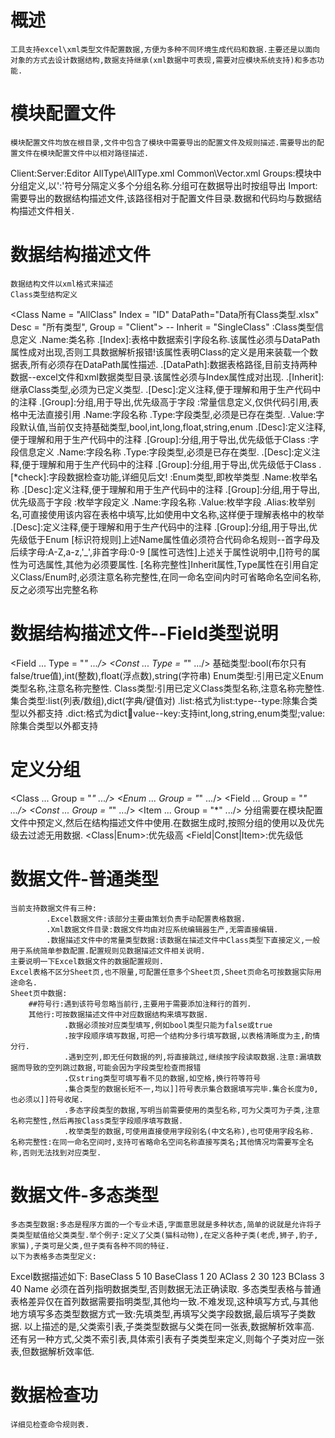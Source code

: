 # 概述
    工具支持excel\xml类型文件配置数据,方便为多种不同环境生成代码和数据.主要还是以面向对象的方式去设计数据结构,数据支持继承(xml数据中可表现,需要对应模块系统支持)和多态功能.

# 模块配置文件
    模块配置文件均放在根目录,文件中包含了模块中需要导出的配置文件及规则描述.需要导出的配置文件在模块配置文件中以相对路径描述.
<Module Name = "Cfg">
    <Groups>Client:Server:Editor</Groups>
	<Import>AllType\AllType.xml</Import>
	<Import>Common\Vector.xml</Import>
</Module>
    Groups:模块中分组定义,以':'符号分隔定义多个分组名称.分组可在数据导出时按组导出
    Import:需要导出的数据结构描述文件,该路径相对于配置文件目录.数据和代码均与数据结构描述文件相关.

# 数据结构描述文件
    数据结构文件以xml格式来描述
    Class类型结构定义
<Class Name = "AllClass"  Index = "ID" DataPath="Data所有Class类型.xlsx" Desc = "所有类型", Group = "Client"> -- Inherit = "SingleClass"
    <Const Name = "ItemString" Type = "string" Value = "Hello World" Desc = "常量字符串" />
    <Const Name = "ItemFloat" Type = "float" Value = "3.141527" Desc = "常量浮点值" />
	<Const Name = "ItemBool" Type = "bool" Value = "False" Desc = "常量布尔值" />
	<Const Name = "ItemEnum" Type = "AllType.CardElement" Value = "Renounce" Desc = "常量枚举值" />
    <Field Name = "ID" Type = "int" Desc = "ID" Group = "Client" />
    <Field Name = "Index" Type = "int" Desc = "Test.TID"  Group = "Client" /> <!--Ref="Test"--><!--  RefPath = "../../Resources/*.txt"/> -->
    <Field Name = "VarLong" Type = "long" Desc = "长整型" Group = "Client"/>
    <Field Name = "VarFloat" Type = "float" Desc = "浮点型" Group = "Client"/>
    <Field Name = "VarString" Type = "string" Desc = "字符串" Group = "Client"/>
    <Field Name = "VarBool" Type = "bool" Desc = "布尔型" Group = "Client"/>
    <Field Name = "VarEnum" Type = "CardElement" Desc = "枚举类型" Group = "Client"/>
    <Field Name = "VarClass" Type = "SingleClass" Desc = "类类型" Group = "Client"/>
    <Field Name = "VarListBase" Type = "list:string" Desc = "字符串列表" Group = "Client"/>
    <Field Name = "VarListClass" Type = "list:SingleClass" Desc = "Class列表" Group = "Client"/>
    <Field Name = "VarListCardElem" Type = "list:string" Desc = "字符串列表" Group = "Client"/>
    <Field Name = "VarDictBase" Type = "dict:int:float" Desc = "基础类型字典" Group = "Client"/>
    <Field Name = "VarDictEnum" Type = "dict:long:CardElement" Desc = "枚举类型字典" Group = "Client"/>
    <Field Name = "VarDictClass" Type = "dict:string:SingleClass" Desc = "类类型字典" Group = "Client"/>
</Class>
<Enum Name="CardElement" Desc="卡牌枚举">
        <Item Name = "Attack" Value = "0" Alias="攻击"/>
        <Item Name = "Extract" Value = "1" Alias="抽牌"/>
        <Item Name = "Renounce" Value = "2" Alias="弃牌"/>
        <Item Name = "Armor" Value = "3" Alias="护甲"/>
        <Item Name = "Control" Value = "4" Alias="控制"/>
        <Item Name = "Cure" Value = "5" Alias="治疗"/>
        <Item Name = "Oneself" Value = "6" Alias="自残"/>
        <Item Name = "Hand" Value = "7" Alias="手牌"/>
        <Item Name = "Brary" Value = "8" Alias="牌库"/>
        <Item Name = "Handack" Value = "9" Alias="手牌攻击"/>
</Enum>
    <Class/>:Class类型信息定义
            .Name:类名称
            .[Index]:表格中数据索引字段名称.该属性必须与DataPath属性成对出现,否则工具数据解析报错!该属性表明Class的定义是用来装载一个数据表,所有必须存在DataPath属性描述.
            .[DataPath]:数据表格路径,目前支持两种数据--excel文件和xml数据类型目录.该属性必须与Index属性成对出现.
            .[Inherit]:继承Class类型,必须为已定义类型.
            .[Desc]:定义注释,便于理解和用于生产代码中的注释
            .[Group]:分组,用于导出,优先级高于字段
    <Const/>:常量信息定义,仅供代码引用,表格中无法直接引用
            .Name:字段名称
            .Type:字段类型,必须是已存在类型.
            .Value:字段默认值,当前仅支持基础类型,bool,int,long,float,string,enum
            .[Desc]:定义注释,便于理解和用于生产代码中的注释
            .[Group]:分组,用于导出,优先级低于Class
    <Field/>:字段信息定义
            .Name:字段名称
            .Type:字段类型,必须是已存在类型. 
            .[Desc]:定义注释,便于理解和用于生产代码中的注释
            .[Group]:分组,用于导出,优先级低于Class
            .[*check]:字段数据检查功能,详细见后文!
    <Enum/>:Enum类型,即枚举类型
            .Name:枚举名称
            .[Desc]:定义注释,便于理解和用于生产代码中的注释
            .[Group]:分组,用于导出,优先级高于字段
     <Item/>:枚举字段定义
            .Name:字段名称
            .Value:枚举字段
            .Alias:枚举别名,可直接使用该内容在表格中填写,比如使用中文名称,这样便于理解表格中的枚举
            .[Desc]:定义注释,便于理解和用于生产代码中的注释
            .[Group]:分组,用于导出,优先级低于Enum
    [标识符规则]上述Name属性值必须符合代码命名规则--首字母及后续字母:A-Z,a-z,'_',非首字母:0-9
    [属性可选性]上述关于属性说明中,[]符号的属性为可选属性,其他为必须要属性.
    [名称完整性]Inherit属性,Type属性在引用自定义Class/Enum时,必须注意名称完整性,在同一命名空间内时可省略命名空间名称,反之必须写出完整名称

# 数据结构描述文件--Field类型说明
<Field ... Type = "*" .../>
<Const ... Type = "*" .../>
    基础类型:bool(布尔只有false/true值),int(整数),float(浮点数),string(字符串)
    Enum类型:引用已定义Enum类型名称,注意名称完整性.
    Class类型:引用已定义Class类型名称,注意名称完整性.
    集合类型:list(列表/数组),dict(字典/键值对)
            .list:格式为list:type--type:除集合类型以外都支持
            .dict:格式为dict:key:value--key:支持int,long,string,enum类型;value:除集合类型以外都支持

# 定义分组
<Class ... Group = "*" .../>
<Enum ... Group = "*" .../>
<Field ... Group = "*" .../>
<Const ... Group = "*" .../>
<Item ... Group = "*" .../>
    分组需要在模块配置文件中预定义,然后在结构描述文件中使用.在数据生成时,按照分组的使用以及优先级去过滤无用数据.
    <Class|Enum>:优先级高
    <Field|Const|Item>:优先级低

# 数据文件-普通类型
    当前支持数据文件有三种:
            .Excel数据文件:该部分主要由策划负责手动配置表格数据.
            .Xml数据文件目录:数据文件均由对应系统编辑器生产,无需直接编辑.
            .数据描述文件中的常量类型数据:该数据在描述文件中Class类型下直接定义,一般用于系统简单参数配置.配置规则见数据描述文件相关说明.
    主要说明一下Excel数据文件的数据配置规则.
    Excel表格不区分Sheet页,也不限量,可配置任意多个Sheet页,Sheet页命名可按数据实际用途命名.
    Sheet页中数据:
        ##符号行:遇到该符号忽略当前行,主要用于需要添加注释行的首列.
        其他行:可按数据描述文件中对应数据结构来填写数据.
                .数据必须按对应类型填写,例如bool类型只能为false或true
                .按字段顺序填写数据,可把一个结构分多行填写数据,以表格清晰度为主,酌情分行.
                .遇到空列,即无任何数据的列,将直接跳过,继续按字段读取数据.注意:漏填数据而导致的空列跳过数据,可能会因为字段类型检查而报错
                .仅string类型可填写看不见的数据,如空格,换行符等符号
                .集合类型的数据长短不一,均以]]符号表示集合数据填写完毕.集合长度为0,也必须以]]符号收尾.       
                .多态字段类型的数据,写明当前需要使用的类型名称,可为父类可为子类,注意名称完整性,然后再按Class类型字段顺序填写数据.
                .枚举类型的数据,可使用直接使用字段别名(中文名称),也可使用字段名称.
    名称完整性:在同一命名空间时,支持可省略命名空间名称直接写类名;其他情况均需要写全名称,否则无法找到对应类型.    

# 数据文件-多态类型
    多态类型数据:多态是程序方面的一个专业术语,字面意思就是多种状态,简单的说就是允许将子类类型赋值给父类类型.举个例子:定义了父类(猫科动物),在定义各种子类(老虎,狮子,豹子,家猫),子类可是父类,但子类有各种不同的特征.
    以下为表格多态类型定义:
<Namespace Name = "Base">
    <Class Name = "BaseClass"  Index = "ID" DataPath="Base.xlsx" Desc = "所有类型">
		<Field Name = "ID" Type = "int" Desc = "ID" Group = "Client" />
        <Field Name = "Index" Type = "int" Desc = "Test.TID"  Group = "Client" />
	</Class>
	<Class Name = "AClass" Inherit = "BaseClass">
		<Field Name = "AIndex" Type = "int" Desc = "Int"  Group = "Client" />
	</Class>
	<Class Name = "BClass" Inherit = "BaseClass">
		<Field Name = "BIndex" Type = "string" Desc = "Int"  Group = "Client" />
    </Class>
</Namespace>
    Excel数据描述如下:
BaseClass	5	10	
BaseClass	1	20	
AClass	    2	30	123
BClass	    3	40	Name
    必须在首列指明数据类型,否则数据无法正确读取.
    多态类型表格与普通表格差异仅在首列数据需要指明类型,其他均一致.不难发现,这种填写方式,与其他地方填写多态类型数据方式一致:先填类型,再填写父类字段数据,最后填写子类数据.
    以上描述的是,父类索引表,子类类型数据与父类在同一张表,数据解析效率高.
    还有另一种方式,父类不索引表,具体索引表有子类类型来定义,则每个子类对应一张表,但数据解析效率低.
    
# 数据检查功
    详细见检查命令规则表.
